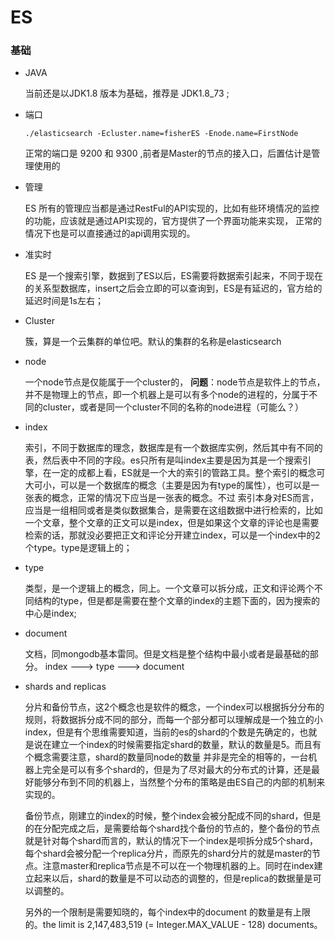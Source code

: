 # ES 

### 基础

- JAVA

	当前还是以JDK1.8 版本为基础，推荐是 JDK1.8_73 ;

- 端口

	`./elasticsearch -Ecluster.name=fisherES -Enode.name=FirstNode`
	
	正常的端口是 9200 和 9300 ,前者是Master的节点的接入口，后置估计是管理使用的

- 管理

	ES 所有的管理应当都是通过RestFul的API实现的，比如有些环境情况的监控的功能，应该就是通过API实现的，官方提供了一个界面功能来实现，
正常的情况下也是可以直接通过的api调用实现的。

- 准实时

	ES 是一个搜索引擎，数据到了ES以后，ES需要将数据索引起来，不同于现在的关系型数据库，insert之后会立即的可以查询到，ES是有延迟的，官方给的延迟时间是1s左右；

- Cluster

	簇，算是一个云集群的单位吧。默认的集群的名称是elasticsearch

- node

	一个node节点是仅能属于一个cluster的，
	**问题**：node节点是软件上的节点，并不是物理上的节点，即一个机器上是可以有多个node的进程的，分属于不同的cluster，或者是同一个cluster不同的名称的node进程（可能么？）

- index

	索引，不同于数据库的理念，数据库是有一个数据库实例，然后其中有不同的表，然后表中不同的字段。es只所有是叫index主要是因为其是一个搜索引擎，在一定的成都上看，ES就是一个大的索引的管路工具。整个索引的概念可大可小，可以是一个数据库的概念（主要是因为有type的属性），也可以是一张表的概念，正常的情况下应当是一张表的概念。不过 索引本身对ES而言，应当是一组相同或者是类似数据集合，是需要在这组数据中进行检索的，比如一个文章，整个文章的正文可以是index，但是如果这个文章的评论也是需要检索的话，那就没必要把正文和评论分开建立index，可以是一个index中的2个type。type是逻辑上的；

- type

	类型，是一个逻辑上的概念，同上。一个文章可以拆分成，正文和评论两个不同结构的type，但是都是需要在整个文章的index的主题下面的，因为搜索的中心是index;

- document

	文档，同mongodb基本雷同。但是文档是整个结构中最小或者是最基础的部分。 index ---> type ---> document

- shards and replicas

	分片和备份节点，这2个概念也是软件的概念，一个index可以根据拆分分布的规则，将数据拆分成不同的部分，而每一个部分都可以理解成是一个独立的小index，但是有个思维需要知道，当前的es的shard的个数是先确定的，也就是说在建立一个index的时候需要指定shard的数量，默认的数量是5。而且有个概念需要注意，shard的数量同node的数量 并非是完全的相等的，一台机器上完全是可以有多个shard的，但是为了尽对最大的分布式的计算，还是最好能够分布到不同的机器上，当然整个分布的策略是由ES自己的内部的机制来实现的。

	备份节点，刚建立的index的时候，整个index会被分配成不同的shard，但是的在分配完成之后，是需要给每个shard找个备份的节点的，整个备份的节点就是针对每个shard而言的，默认的情况下一个index是呗拆分成5个shard，每个shard会被分配一个replica分片，而原先的shard分片的就是master的节点。注意master和replica节点是不可以在一个物理机器的上。同时在index建立起来以后，shard的数量是不可以动态的调整的，但是replica的数据量是可以调整的。 
	
	另外的一个限制是需要知晓的，每个index中的document 的数量是有上限的。the limit is 2,147,483,519 (= Integer.MAX_VALUE - 128) documents。

	





